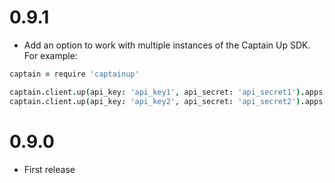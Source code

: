 # 0.9.1

- Add an option to work with multiple instances of the Captain Up SDK. For example:

```coffee
captain = require 'captainup'

captain.client.up(api_key: 'api_key1', api_secret: 'api_secret1').apps.get()
captain.client.up(api_key: 'api_key2', api_secret: 'api_secret2').apps.get()
```

# 0.9.0

- First release
